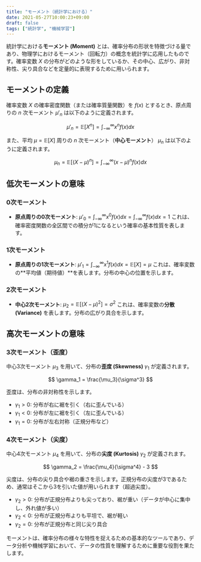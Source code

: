 ```yaml
---
title: "モーメント（統計学における）"
date: 2021-05-27T10:00:23+09:00
draft: false
tags: ["統計学", "機械学習"] 
---
```

<!--more-->
統計学における**モーメント (Moment)** とは、確率分布の形状を特徴づける量であり、物理学におけるモーメント（回転力）の概念を統計学に応用したものです。確率変数 $X$ の分布がどのような形をしているか、その中心、広がり、非対称性、尖り具合などを定量的に表現するために用いられます。

## モーメントの定義

確率変数 $X$ の確率密度関数（または確率質量関数）を $f(x)$ とするとき、原点周りの $n$ 次モーメント $\mu'_n$ は以下のように定義されます。

$$ \mu'_n = \mathbb{E}[X^n] = \int_{-\infty}^{\infty} x^n f(x) dx $$

また、平均 $\mu = \mathbb{E}[X]$ 周りの $n$ 次モーメント（**中心モーメント**） $\mu_n$ は以下のように定義されます。

$$ \mu_n = \mathbb{E}[(X - \mu)^n] = \int_{-\infty}^{\infty} (x - \mu)^n f(x) dx $$

## 低次モーメントの意味

### 0次モーメント

-   **原点周りの0次モーメント**: $\mu'_0 = \int_{-\infty}^{\infty} x^0 f(x) dx = \int_{-\infty}^{\infty} f(x) dx = 1$
    これは、確率密度関数の全区間での積分が1になるという確率の基本性質を表します。

### 1次モーメント

-   **原点周りの1次モーメント**: $\mu'_1 = \int_{-\infty}^{\infty} x^1 f(x) dx = \mathbb{E}[X] = \mu$
    これは、確率変数の**平均値（期待値）**を表します。分布の中心の位置を示します。

### 2次モーメント

-   **中心2次モーメント**: $\mu_2 = \mathbb{E}[(X - \mu)^2] = \sigma^2$
    これは、確率変数の**分散 (Variance)** を表します。分布の広がり具合を示します。

## 高次モーメントの意味

### 3次モーメント（歪度）

中心3次モーメント $\mu_3$ を用いて、分布の**歪度 (Skewness)** $\gamma_1$ が定義されます。

$$ \gamma_1 = \frac{\mu_3}{\sigma^3} $$

歪度は、分布の非対称性を示します。
-   $\gamma_1 > 0$: 分布が右に裾を引く（右に歪んでいる）
-   $\gamma_1 < 0$: 分布が左に裾を引く（左に歪んでいる）
-   $\gamma_1 = 0$: 分布が左右対称（正規分布など）

### 4次モーメント（尖度）

中心4次モーメント $\mu_4$ を用いて、分布の**尖度 (Kurtosis)** $\gamma_2$ が定義されます。

$$ \gamma_2 = \frac{\mu_4}{\sigma^4} - 3 $$

尖度は、分布の尖り具合や裾の重さを示します。正規分布の尖度が3であるため、通常はそこから3を引いた値が用いられます（超過尖度）。
-   $\gamma_2 > 0$: 分布が正規分布よりも尖っており、裾が重い（データが中心に集中し、外れ値が多い）
-   $\gamma_2 < 0$: 分布が正規分布よりも平坦で、裾が軽い
-   $\gamma_2 = 0$: 分布が正規分布と同じ尖り具合

モーメントは、確率分布の様々な特性を捉えるための基本的なツールであり、データ分析や機械学習において、データの性質を理解するために重要な役割を果たします。
